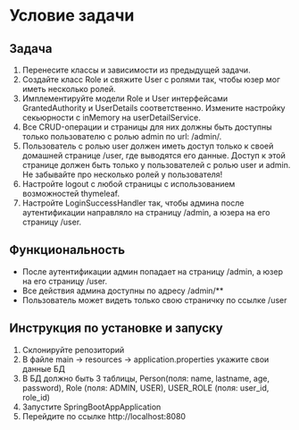 # Условие задачи

## Задача

1. Перенесите классы и зависимости из предыдущей задачи.
2. Создайте класс Role и свяжите User с ролями так, чтобы юзер мог иметь несколько ролей.
3. Имплементируйте модели Role и User интерфейсами GrantedAuthority и UserDetails соответственно. Измените настройку секьюрности с inMemory на userDetailService.
4. Все CRUD-операции и страницы для них должны быть доступны только пользователю с ролью admin по url: /admin/.
5. Пользователь с ролью user должен иметь доступ только к своей домашней странице /user, где выводятся его данные. Доступ к этой странице должен быть только у пользователей с ролью user и admin. Не забывайте про несколько ролей у пользователя!
6. Настройте logout с любой страницы с использованием возможностей thymeleaf.
7. Настройте LoginSuccessHandler так, чтобы админа после аутентификации направляло на страницу /admin, а юзера на его страницу /user.

## Функциональность

- После аутентификации админ попадает на страницу /admin, а юзер на его страницу /user.
- Все действия админа доступны по адресу /admin/**
- Пользователь может видеть только свою страничку по ссылке /user

## Инструкция по установке и запуску

1. Склонируйте репозиторий
2. В файле main -> resources -> application.properties укажите свои данные БД
3. В БД должно быть 3 таблицы, Person(поля: name, lastname, age, password), Role (поля: ADMIN, USER), USER_ROLE (поля: user_id, role_id)
4. Запустите SpringBootAppApplication
5. Перейдите по ссылке http://localhost:8080
